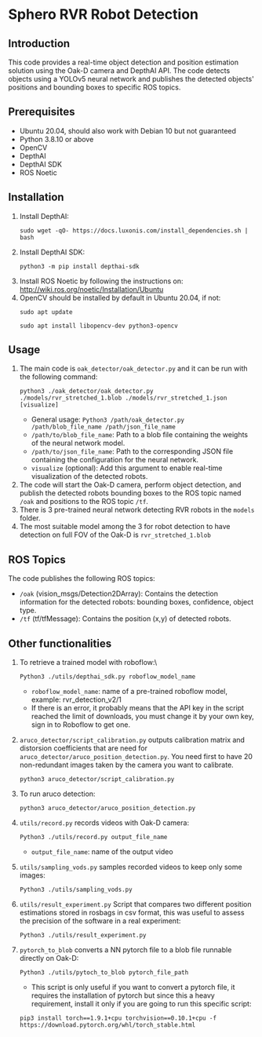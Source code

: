 # Sphero RVR Robot Detection

## Introduction
This code provides a real-time object detection and position estimation solution using the Oak-D camera and DepthAI API. The code detects objects using a YOLOv5 neural network and publishes the detected objects' positions and bounding boxes to specific ROS topics.

## Prerequisites
- Ubuntu 20.04, should also work with Debian 10 but not guaranteed
- Python 3.8.10 or above
- OpenCV
- DepthAI
- DepthAI SDK
- ROS Noetic

## Installation
1. Install DepthAI:
   ```
   sudo wget -qO- https://docs.luxonis.com/install_dependencies.sh | bash
   ```
2. Install DepthAI SDK:
   ```
   python3 -m pip install depthai-sdk
   ```
3. Install ROS Noetic by following the instructions on:\
   http://wiki.ros.org/noetic/Installation/Ubuntu
4. OpenCV should be installed by default in Ubuntu 20.04, if not:
   ```
   sudo apt update
   ```
   ```
   sudo apt install libopencv-dev python3-opencv
   ```
## Usage
1. The main code is `oak_detector/oak_detector.py` and it can be run with the following command:
    ```
    python3 ./oak_detector/oak_detector.py ./models/rvr_stretched_1.blob ./models/rvr_stretched_1.json [visualize]
    ```
    - General usage: `Python3 /path/oak_detector.py /path/blob_file_name /path/json_file_name`
    - `/path/to/blob_file_name`: Path to a blob file containing the weights of the neural network model.
    - `/path/to/json_file_name`: Path to the corresponding JSON file containing the configuration for the neural network.
    - `visualize` (optional): Add this argument to enable real-time visualization of the detected robots.
2. The code will start the Oak-D camera, perform object detection, and publish the detected robots bounding boxes to the ROS topic named `/oak` and positions to the ROS topic `/tf`.
3. There is 3 pre-trained neural network detecting RVR robots in the `models` folder.
4. The most suitable model among the 3 for robot detection to have detection on full FOV of the Oak-D is `rvr_stretched_1.blob`
## ROS Topics
The code publishes the following ROS topics:
- `/oak` (vision_msgs/Detection2DArray): Contains the detection information for the detected robots: bounding boxes, confidence, object type.
- `/tf`  (tf/tfMessage): Contains the position (x,y) of detected robots.

## Other functionalities

1. To retrieve a trained model with roboflow:\
   ```
   Python3 ./utils/depthai_sdk.py roboflow_model_name
   ```
   - `roboflow_model_name`: name of a pre-trained roboflow model, example: rvr_detection_v2/1
   - If there is an error, it probably means that the API key in the script reached the limit of downloads, you must change it by your own key, sign in to Roboflow to get one.

2. `aruco_detector/script_calibration.py` outputs calibration matrix and distorsion coefficients that are need for `aruco_detector/aruco_position_detection.py`. You need first to have 20 non-redundant images taken by the camera you want to calibrate.
   ```
   python3 aruco_detector/script_calibration.py
   ```
3. To run aruco detection:
   ```
   python3 aruco_detector/aruco_position_detection.py
   ```
4. `utils/record.py` records videos with Oak-D camera:
   ```
   Python3 ./utils/record.py output_file_name
   ```
   - `output_file_name`: name of the output video
5. `utils/sampling_vods.py` samples recorded videos to keep only some images:
   ```
   Python3 ./utils/sampling_vods.py
   ```
6. `utils/result_experiment.py` Script that compares two different position estimations stored in rosbags in csv format, this was useful to assess the precision of the software in a real experiment:
   ```
   Python3 ./utils/result_experiment.py
   ```
7. `pytorch_to_blob` converts a NN pytorch file to a blob file runnable directly on Oak-D:
   ```
   Python3 ./utils/pytoch_to_blob pytorch_file_path
   ```
   - This script is only useful if you want to convert a pytorch file, it requires the installation of pytorch but since this a heavy requirement, install it only if you are going to run this specific script:
   ```
   pip3 install torch==1.9.1+cpu torchvision==0.10.1+cpu -f https://download.pytorch.org/whl/torch_stable.html
   ```
   